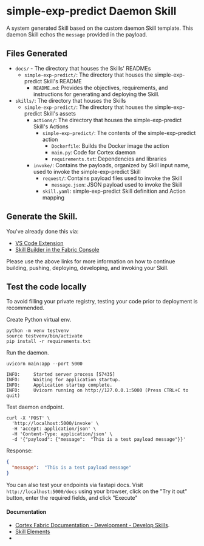 # simple-exp-predict Daemon Skill

A system generated Skill based on the custom daemon Skill template. This daemon Skill echos the `message` provided in the payload.


## Files Generated
- `docs/` - The directory that houses the Skills' READMEs
    - `simple-exp-predict/`: The directory that houses the simple-exp-predict Skill's README
        - `README.md`: Provides the objectives, requirements, and instructions for generating and deploying the Skill.
- `skills/`: The directory that houses the Skills
    - `simple-exp-predict/`: The directory that houses the simple-exp-predict Skill's assets
        - `actions/`: The directory that houses the simple-exp-predict Skill's Actions
            - `simple-exp-predict/`: The contents of the simple-exp-predict action
                - `Dockerfile`: Builds the Docker image the action
                - `main.py`: Code for Cortex daemon
                - `requirements.txt`: Dependencies and libraries
        - `invoke/`: Contains the payloads, organized by Skill input name, used to invoke the simple-exp-predict Skill
            - `request/`: Contains payload files used to invoke the Skill
                - `message.json`: JSON payload used to invoke the Skill
            - `skill.yaml`: simple-exp-predict Skill definition and Action mapping


## Generate the Skill.

You've already done this via:
- [VS Code Extension](https://cognitivescale.github.io/cortex-code/)
- [Skill Builder in the Fabric Console](https://cognitivescale.github.io/cortex-fabric/docs/build-skills/skill-builder-ui)

Please use the above links for more information on how to continue building, pushing, deploying, developing, and invoking your Skill.


## Test the code locally

To avoid filling your private registry, testing your code prior to deployment is recommended.

Create Python virtual env.
```shell
python -m venv testvenv
source testvenv/bin/activate
pip install -r requirements.txt
```

Run the daemon.
```shell
uvicorn main:app --port 5000

INFO:     Started server process [57435]
INFO:     Waiting for application startup.
INFO:     Application startup complete.
INFO:     Uvicorn running on http://127.0.0.1:5000 (Press CTRL+C to quit)
```

Test daemon endpoint.
```shell
curl -X 'POST' \
  'http://localhost:5000/invoke' \
  -H 'accept: application/json' \
  -H 'Content-Type: application/json' \
  -d '{"payload": {"message":  "This is a test payload message"}}'
````

Response:
```json
{
  "message":  "This is a test payload message"
}
```

You can also test your endpoints via fastapi docs. Visit `http://localhost:5000/docs` using your browser, click on the "Try it out" button, enter the required fields, and click "Execute"


#### Documentation
- [Cortex Fabric Documentation - Development - Develop Skills](https://cognitivescale.github.io/cortex-fabric/docs/build-skills/define-skills).
- [Skill Elements](https://cognitivescale.github.io/cortex-fabric/docs/build-skills/define-skills#skill-elements)
- 
